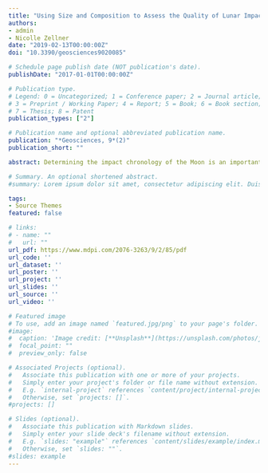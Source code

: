 ```yaml
---
title: "Using Size and Composition to Assess the Quality of Lunar Impact Glass Ages"
authors:
- admin
- Nicolle Zellner
date: "2019-02-13T00:00:00Z"
doi: "10.3390/geosciences9020085"

# Schedule page publish date (NOT publication's date).
publishDate: "2017-01-01T00:00:00Z"

# Publication type.
# Legend: 0 = Uncategorized; 1 = Conference paper; 2 = Journal article;
# 3 = Preprint / Working Paper; 4 = Report; 5 = Book; 6 = Book section;
# 7 = Thesis; 8 = Patent
publication_types: ["2"]

# Publication name and optional abbreviated publication name.
publication: "*Geosciences, 9*(2)"
publication_short: ""

abstract: Determining the impact chronology of the Moon is an important yet challenging problem in planetary science even after decades of lunar samples and other analyses. In addition to crater counting statistics, orbital data, and dynamical models, well-constrained lunar sample ages are critical for proper interpretation of the Moon’s impact chronology. To understand which properties of lunar impact glasses yield well-constrained ages, we evaluated the compositions and sizes of 119 Apollo 14, 15, 16, and 17 impact glass samples whose compositions and 40Ar/39Ar ages have already been published, and we present new data on 43 others. These additional data support previous findings that the composition and size of the glass are good indicators of the quality of the age plateau derived for each sample. We have further constrained those findings: Glasses of >200 μm with a fraction of non-bridging oxygens (X(NBO)) of ≥0.23 and a K2O (wt%) of >0.07 are prime candidates for argon analyses and more likely to yield well-constrained 40Ar/39Ar ages. As a result, science resulting from impact glass analyses is maximized while analytical costs per glass are minimized. This has direct implications for future analyses of glass samples for both those in the current lunar collection and those that have yet to be collected.

# Summary. An optional shortened abstract.
#summary: Lorem ipsum dolor sit amet, consectetur adipiscing elit. Duis posuere tellus ac convallis placerat. Proin tincidunt magna sed ex sollicitudin condimentum.

tags:
- Source Themes
featured: false

# links:
# - name: ""
#   url: ""
url_pdf: https://www.mdpi.com/2076-3263/9/2/85/pdf
url_code: ''
url_dataset: ''
url_poster: ''
url_project: ''
url_slides: ''
url_source: ''
url_video: ''

# Featured image
# To use, add an image named `featured.jpg/png` to your page's folder.
#image:
#  caption: 'Image credit: [**Unsplash**](https://unsplash.com/photos/jdD8gXaTZsc)'
#  focal_point: ""
#  preview_only: false

# Associated Projects (optional).
#   Associate this publication with one or more of your projects.
#   Simply enter your project's folder or file name without extension.
#   E.g. `internal-project` references `content/project/internal-project/index.md`.
#   Otherwise, set `projects: []`.
#projects: []

# Slides (optional).
#   Associate this publication with Markdown slides.
#   Simply enter your slide deck's filename without extension.
#   E.g. `slides: "example"` references `content/slides/example/index.md`.
#   Otherwise, set `slides: ""`.
#slides: example
---
```

